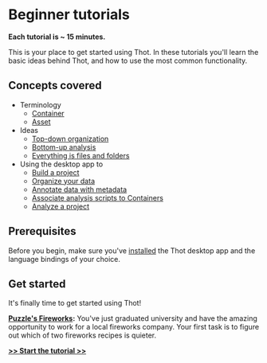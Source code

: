 # Beginner tutorials
**Each tutorial is ~ 15 minutes.**

This is your place to get started using Thot. In these tutorials you'll learn the basic ideas behind Thot, and how to use the most common functionality.

## Concepts covered
+ Terminology
    - [Container](fireworks/README.md#setting-up-your-project-tree)
    - [Asset](fireworks/README.md#adding-data-to-your-project)
+ Ideas
    - [Top-down organization](fireworks/README.md#structuring-your-project)
    - [Bottom-up analysis](fireworks/README.md#analyzing-the-data)
    - [Everything is files and folders](fireworks/README.md#sharing-results)
+ Using the desktop app to
    - [Build a project](fireworks/README.md#before-we-begin)
    - [Organize your data](fireworks/README.md#structuring-your-project)
    - [Annotate data with metadata](fireworks/README.md#metadata)
    - [Associate analysis scripts to Containers](fireworks/README.md#analyzing-the-data)
    - [Analyze a project](fireworks/README.md#analyzing-the-data)

## Prerequisites
Before you begin, make sure you've [installed](/README.md#Install) the Thot desktop app and the language bindings of your choice.

## Get started
It's finally time to get started using Thot!

**[Puzzle's Fireworks](fireworks):** You've just graduated university and have the amazing opportunity to work for a local fireworks company.
Your first task is to figure out which of two fireworks recipes is quieter.

**[>> Start the tutorial >>](fireworks)**